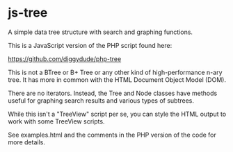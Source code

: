 # js-tree
A simple data tree structure with search and graphing functions.

This is a JavaScript version of the PHP script found here:

https://github.com/diggydude/php-tree

This is not a BTree or B+ Tree or any other kind of high-performance n-ary tree. It has more in common with the HTML Document Object Model (DOM).

There are no iterators. Instead, the Tree and Node classes have methods useful for graphing search results and various types of subtrees.

While this isn't a "TreeView" script per se, you can style the HTML output to work with some TreeView scripts.

See examples.html and the comments in the PHP version of the code for more details.
